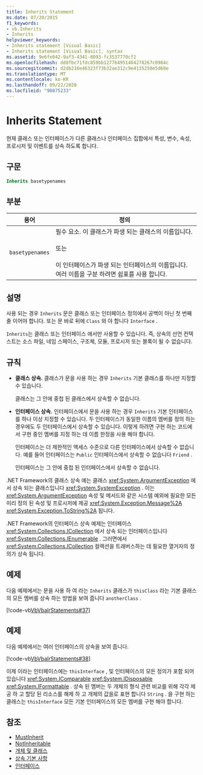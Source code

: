 ```yaml
---
title: Inherits Statement
ms.date: 07/20/2015
f1_keywords:
- vb.Inherits
- Inherits
helpviewer_keywords:
- Inherits statement [Visual Basic]
- Inherits statement [Visual Basic], syntax
ms.assetid: 9e6fe042-9af3-4341-8093-fc3537770cf2
ms.openlocfilehash: dd8fbc71fdc859bb127764951464278267c0984c
ms.sourcegitcommit: d2db216e46323f73b32ae312c9e4135258e5d68e
ms.translationtype: MT
ms.contentlocale: ko-KR
ms.lasthandoff: 09/22/2020
ms.locfileid: "90875233"
---
```

# <a name="inherits-statement"></a>Inherits Statement

현재 클래스 또는 인터페이스가 다른 클래스나 인터페이스 집합에서 특성, 변수, 속성, 프로시저 및 이벤트를 상속 하도록 합니다.  
  
## <a name="syntax"></a>구문  
  
```vb  
Inherits basetypenames  
```  
  
## <a name="parts"></a>부분  
  
|용어|정의|  
|---|---|  
|`basetypenames`|필수 요소. 이 클래스가 파생 되는 클래스의 이름입니다.<br /><br /> 또는<br /><br /> 이 인터페이스가 파생 되는 인터페이스의 이름입니다. 여러 이름을 구분 하려면 쉼표를 사용 합니다.|  
  
## <a name="remarks"></a>설명  

 사용 되는 경우 `Inherits` 문은 클래스 또는 인터페이스 정의에서 공백이 아닌 첫 번째 줄 이어야 합니다. 또는 문 바로 뒤에 `Class` 와 야 합니다 `Interface` .  
  
 `Inherits`는 클래스 또는 인터페이스 에서만 사용할 수 있습니다. 즉, 상속의 선언 컨텍스트는 소스 파일, 네임 스페이스, 구조체, 모듈, 프로시저 또는 블록이 될 수 없습니다.  
  
## <a name="rules"></a>규칙  
  
- **클래스 상속.** 클래스가 문을 사용 하는 경우 `Inherits` 기본 클래스를 하나만 지정할 수 있습니다.  
  
     클래스는 그 안에 중첩 된 클래스에서 상속할 수 없습니다.  
  
- **인터페이스 상속.** 인터페이스에서 문을 사용 하는 경우 `Inherits` 기본 인터페이스를 하나 이상 지정할 수 있습니다. 두 인터페이스가 동일한 이름의 멤버를 정의 하는 경우에도 두 인터페이스에서 상속할 수 있습니다. 이렇게 하려면 구현 하는 코드에서 구현 중인 멤버를 지정 하는 데 이름 한정을 사용 해야 합니다.  
  
     인터페이스는 더 제한적인 액세스 수준으로 다른 인터페이스에서 상속할 수 없습니다. 예를 들어 인터페이스는 `Public` 인터페이스에서 상속할 수 없습니다 `Friend` .  
  
     인터페이스는 그 안에 중첩 된 인터페이스에서 상속할 수 없습니다.  
  
 .NET Framework의 클래스 상속 예는 클래스 <xref:System.ArgumentException> 에서 상속 되는 클래스입니다 <xref:System.SystemException> . 이는 <xref:System.ArgumentException> 속성 및 메서드와 같은 시스템 예외에 필요한 모든 미리 정의 된 속성 및 프로시저에 제공 <xref:System.Exception.Message%2A> <xref:System.Exception.ToString%2A> 됩니다.  
  
 .NET Framework의 인터페이스 상속 예제는 인터페이스 <xref:System.Collections.ICollection> 에서 상속 되는 인터페이스입니다 <xref:System.Collections.IEnumerable> . 그러면에서 <xref:System.Collections.ICollection> 컬렉션을 트래버스하는 데 필요한 열거자의 정의가 상속 됩니다.  
  
## <a name="example"></a>예제  

 다음 예제에서는 문을 사용 하 여 라는 `Inherits` 클래스가 `thisClass` 라는 기본 클래스의 모든 멤버를 상속 하는 방법을 보여 줍니다 `anotherClass` .  
  
 [!code-vb[VbVbalrStatements#37](~/samples/snippets/visualbasic/VS_Snippets_VBCSharp/VbVbalrStatements/VB/Class1.vb#37)]  
  
## <a name="example"></a>예제  

 다음 예제에서는 여러 인터페이스의 상속을 보여 줍니다.  
  
 [!code-vb[VbVbalrStatements#38](~/samples/snippets/visualbasic/VS_Snippets_VBCSharp/VbVbalrStatements/VB/Class1.vb#38)]  
  
 이제 이라는 인터페이스에는 `thisInterface` , 및 인터페이스의 모든 정의가 포함 되어 있습니다 <xref:System.IComparable> <xref:System.IDisposable> <xref:System.IFormattable> . 상속 된 멤버는 두 개체의 형식 관련 비교를 위해 각각 제공 하 고 할당 된 리소스를 해제 하 고 개체의 값을로 표현 합니다 `String` . 을 구현 하는 클래스는 `thisInterface` 모든 기본 인터페이스의 모든 멤버를 구현 해야 합니다.  
  
## <a name="see-also"></a>참조

- [MustInherit](../modifiers/mustinherit.md)
- [NotInheritable](../modifiers/notinheritable.md)
- [개체 및 클래스](../../programming-guide/language-features/objects-and-classes/index.md)
- [상속 기본 사항](../../programming-guide/language-features/objects-and-classes/inheritance-basics.md)
- [인터페이스](../../programming-guide/language-features/interfaces/index.md)
